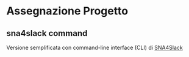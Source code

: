 # Assegnazione Progetto

## sna4slack command
Versione semplificata con command-line interface (CLI) di [SNA4Slack](http://score-contest.org/2018/projects/sna4slack.php)


